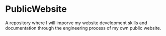 # PublicWebsite
  A repository where I will imporve my website development skills and documentation through the engineering process of my own public website.
